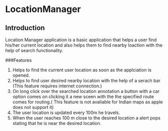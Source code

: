 # LocationManager

## Introduction

Location Manager application is a basic application that helps a user find his/her current location and also helps them to
find nearby loaction with the help of search functionality.

###Features

1. Helps to find the current user location as soon as the applciation is opened.
2. Helps to find user desired nearby location with the help of a serach bar (This feature requires internet connection.)
3. On long click over the searched location annotation a button with a car option comes on clicking it a new sceen with the 
  the specified route comes for routing.( This feature is not avaliable for Indian maps as apple does not support it)
4. The user location is updated every 100m he travels.
5. When the user reaches 100 m close to the desired location a alert pops stating that he is near the desired location.
